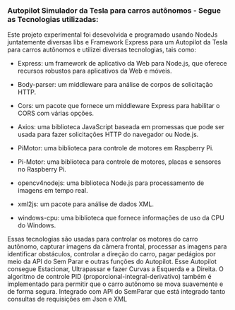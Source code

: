 ### Autopilot Simulador da Tesla para carros autônomos - Segue as Tecnologias utilizadas:
Este projeto experimental foi desevolvida e programado usando NodeJs juntatemente diversas libs e Framework Express para um Autopilot da Tesla para carros autônomos e utilizei diversas tecnologias, tais como:

- Express: um framework de aplicativo da Web para Node.js, que oferece recursos robustos para aplicativos da Web e móveis.

- Body-parser: um middleware para análise de corpos de solicitação HTTP.

- Cors: um pacote que fornece um middleware Express para habilitar o CORS com várias opções.

- Axios: uma biblioteca JavaScript baseada em promessas que pode ser usada para fazer solicitações HTTP do navegador ou Node.js.

- PiMotor: uma biblioteca para controle de motores em Raspberry Pi.

- Pi-Motor: uma biblioteca para controle de motores, placas e sensores no Raspberry Pi.

- opencv4nodejs: uma biblioteca Node.js para processamento de imagens em tempo real.

- xml2js: um pacote para análise de dados XML.

- windows-cpu: uma biblioteca que fornece informações de uso da CPU do Windows.

Essas tecnologias são usadas para controlar os motores do carro autônomo, capturar imagens da câmera frontal, processar as imagens para identificar obstáculos, controlar a direção do carro, pagar pedágios por meio da API do Sem Parar e outras funções do Autopilot. Esse Autopilot consegue Estacionar,  Ultrapassar e fazer Curvas a Esquerda e a Direita. O algoritmo de controle PID (proporcional-integral-derivativo) também é implementado para permitir que o carro autônomo se mova suavemente e de forma segura.
Integrado com API do SemParar que está integrado tanto consultas de requisições em Json e XML
